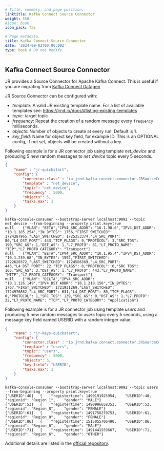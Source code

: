 ```yaml
---
# Title, summary, and page position.
linktitle: Kafka Connect Source Connector
weight: 550
#icon: book
icon_pack: fas

# Page metadata.
title: Kafka Connect Source Connector
date: '2024-09-02T00:00:00Z'
type: book # Do not modify.
---
```


## Kafka Connect Source Connector

JR provides a Source Connector for Apache Kafka Connect.
This is useful if you are migrating from [Kafka Connect Datagen](https://github.com/confluentinc/kafka-connect-datagen)

JR Source Connector can be configured with:

 - _template_: A valid JR existing template name. For a list of available templates see: https://jrnd.io/docs/#listing-existing-templates
 - _topic_: target topic
 - _frequency_: Repeat the creation of a random message every `frequency` milliseconds.
 - _objects_: Number of objects to create at every run. Default is 1.
 - _key_field_: Name for object key field, for example ID. This is an OPTIONAL config, if not set, objects will be created without a key.

Following example is for a JR connector job using template _net_device_ and producing 5 new random messages to _net_device_ topic every 5 seconds.

```json
{
    "name" : "jr-quickstart",
    "config": {
        "connector.class" : "io.jrnd.kafka.connect.connector.JRSourceConnector",
        "template" : "net_device",
        "topic": "net_device",
        "frequency" : 5000,
        "objects": 5,
        "tasks.max": 1
    }
}
```

```
kafka-console-consumer --bootstrap-server localhost:9092 --topic net_device --from-beginning --property print.key=true
null	{"VLAN": "BETA","IPV4_SRC_ADDR": "10.1.98.6","IPV4_DST_ADDR": "10.1.185.254","IN_BYTES": 1756,"FIRST_SWITCHED": 1724287965,"LAST_SWITCHED": 1725353374,"L4_SRC_PORT": 80,"L4_DST_PORT": 443,"TCP_FLAGS": 0,"PROTOCOL": 3,"SRC_TOS": 190,"SRC_AS": 1,"DST_AS": 1,"L7_PROTO": 81,"L7_PROTO_NAME": "TCP","L7_PROTO_CATEGORY": "Transport"}
null	{"VLAN": "BETA","IPV4_SRC_ADDR": "10.1.95.4","IPV4_DST_ADDR": "10.1.239.68","IN_BYTES": 1592,"FIRST_SWITCHED": 1722620372,"LAST_SWITCHED": 1724586369,"L4_SRC_PORT": 443,"L4_DST_PORT": 22,"TCP_FLAGS": 0,"PROTOCOL": 0,"SRC_TOS": 165,"SRC_AS": 3,"DST_AS": 1,"L7_PROTO": 443,"L7_PROTO_NAME": "HTTP","L7_PROTO_CATEGORY": "Transport"}
null	{"VLAN": "DELTA","IPV4_SRC_ADDR": "10.1.126.149","IPV4_DST_ADDR": "10.1.219.156","IN_BYTES": 1767,"FIRST_SWITCHED": 1721931269,"LAST_SWITCHED": 1724976862,"L4_SRC_PORT": 631,"L4_DST_PORT": 80,"TCP_FLAGS": 0,"PROTOCOL": 1,"SRC_TOS": 139,"SRC_AS": 0,"DST_AS": 1,"L7_PROTO": 22,"L7_PROTO_NAME": "TCP","L7_PROTO_CATEGORY": "Application"}
```

Following example is for a JR connector job using template _users_ and producing 5 new random messages to _users_ topic every 5 seconds, using a message key field named USERID with a random integer value.

```json
{
    "name" : "jr-keys-quickstart",
    "config": {
        "connector.class" : "io.jrnd.kafka.connect.connector.JRSourceConnector",
        "template" : "users",
        "topic": "users",
        "frequency" : 5000,
        "objects": 5,
        "key_field": "USERID",
        "tasks.max": 1
    }
}
```

```
kafka-console-consumer --bootstrap-server localhost:9092 --topic users --from-beginning --property print.key=true
{"USERID":40}	{    "registertime": 1490191925954,    "USERID":40,    "regionid": "Region_1",    "gender": "MALE"}
{"USERID":53}	{    "registertime": 1490996658353,    "USERID":53,    "regionid": "Region_8",    "gender": "FEMALE"}
{"USERID":61}	{    "registertime": 1491758270753,    "USERID":61,    "regionid": "Region_8",    "gender": "FEMALE"}
{"USERID":86}	{    "registertime": 1515055706490,    "USERID":86,    "regionid": "Region_6",    "gender": "MALE"}
{"USERID":71}	{    "registertime": 1491441559667,    "USERID":71,    "regionid": "Region_6",    "gender": "OTHER"}
```

Additional details are listed in the [official repository](https://github.com/jrnd-io/jr-kafka-connect-source).
